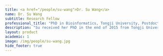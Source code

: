 ```yaml
---
title: <a href="/people/su-wang">Dr. Su Wang</a>
name: Dr. Su Wang
subtitle: Research Fellow
professional_title: "PhD in Bioinformatics, Tongji University, Postdoctoral Fellow (2016-2019), Scientist, Vertex Pharmaceuticals"  # Joined professional titles
description: "Su received her PhD in the end of 2015 from Tongji University under the supervison of Dr. Xiaole Shirley Liu.She is interested in developing cutting-edge computational approaches that utilize large amount of high-throughput data and use these computational approaches to resolve questions in biology. Via using statistical methods combines with biological meaningful algorithms, she built two models to understand the gene expression from the view of transcription regulation(BETA:http://cistrome.org/BETA/) and epigenetic regulation(MARGE:http://cistrome.org/MARGE/).currently, she is working in the 4D Nucleome program, and trying to explore the role nuclear organization plays in gene expression, and how changes in the nuclear organization affect normal development as well as various diseases."
layout: product
academic: 1
image: /img/people/su-wang.jpg
hide_footer: true
---
```

